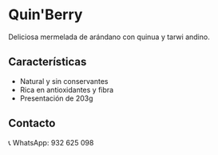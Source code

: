 # Quin'Berry

Deliciosa mermelada de arándano con quinua y tarwi andino.

## Características

- Natural y sin conservantes
- Rica en antioxidantes y fibra
- Presentación de 203g

## Contacto

📞 WhatsApp: 932 625 098
